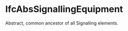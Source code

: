 IfcAbsSignallingEquipment
=========================
Abstract, common ancestor of all Signalling elements.



